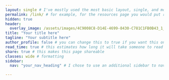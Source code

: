 ```yaml
---
layout: single # I've mostly used the most basic layout, single, and modified it from there but feel free to pick a different one and play around!
permalink: /link/ # for example, for the resources page you would put resources
hidden: true
header:
  overlay_image: /assets/images/4C9008C8-D14E-4699-8430-C781C1FB0B43_1_105_c.jpeg
title: "Your title here"
tagline: "Your subtitle here"   
author_profile: false # you can change this to true if you want this on the side again!
read_time: true # this estimates how long it will take someone to read this page
share: true # this makes this page shareable
classes: wide # formatting
sidebar:
  nav: "your_nav_heading" # I chose to use an additional sidebar to navigate different parts of this page instead of the author profile. If you use this you will have to add a new section to your navigation.yml file, or you can comment this section out.

---
```

